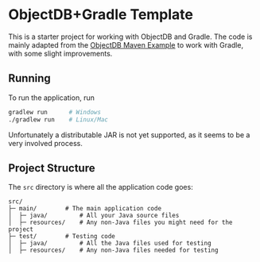 # ObjectDB+Gradle Template
This is a starter project for working with ObjectDB and Gradle. The code is mainly adapted from the [ObjectDB Maven Example](https://www.objectdb.com/tutorial/jpa/start/maven) to work with Gradle, with some slight improvements.

## Running
To run the application, run
```sh
gradlew run      # Windows
./gradlew run    # Linux/Mac
```

Unfortunately a distributable JAR is not yet supported, as it seems to be a very involved process.

## Project Structure
The `src` directory is where all the application code goes:
```
src/
├─ main/        # The main application code
│  ├─ java/         # All your Java source files
│  ├─ resources/    # Any non-Java files you might need for the project
├─ test/        # Testing code
│  ├─ java/         # All the Java files used for testing
│  ├─ resources/    # Any non-Java files needed for testing
```
